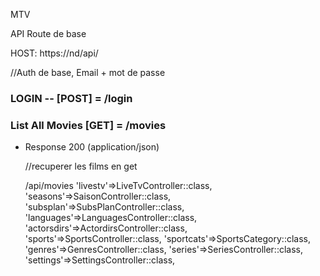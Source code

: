 MTV

API Route de base 

HOST: https://nd/api/

//Auth de base, Email + mot de passe 
### LOGIN -- [POST] = /login


### List All Movies [GET] = /movies

+ Response 200 (application/json)


    //recuperer les films en get 
    
    /api/movies
    'livestv'=>LiveTvController::class,
    'seasons'=>SaisonController::class,
    'subsplan'=>SubsPlanController::class,
    'languages'=>LanguagesController::class,
    'actorsdirs'=>ActordirsController::class,
    'sports'=>SportsController::class,
    'sportcats'=>SportsCategory::class,
    'genres'=>GenresController::class,
    'series'=>SeriesController::class,
    'settings'=>SettingsController::class,


